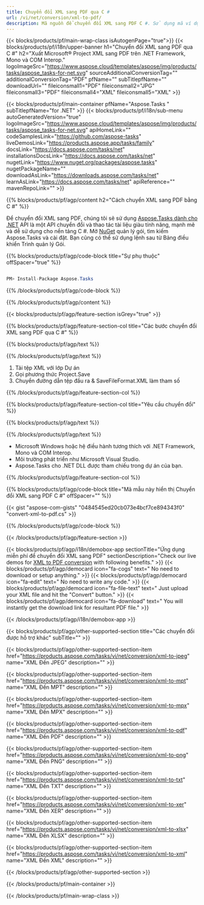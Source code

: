 ```yaml
---
title: Chuyển đổi XML sang PDF qua C # 
url: /vi/net/conversion/xml-to-pdf/ 
description: Mã nguồn để chuyển đổi XML sang PDF C #. Sử dụng mã ví dụ API cho hàng loạt tệp XML sang chuyển đổi PDF trong VB.NET Asp.NET hoặc bất kỳ ứng dụng dựa trên .NET nào.
---
```


{{< blocks/products/pf/main-wrap-class isAutogenPage="true">}}
{{< blocks/products/pf/i18n/upper-banner h1="Chuyển đổi XML sang PDF qua C #" h2="Xuất Microsoft® Project XML sang PDF trên .NET Framework, Mono và COM Interop." logoImageSrc="https://www.aspose.cloud/templates/aspose/img/products/tasks/aspose_tasks-for-net.svg" sourceAdditionalConversionTag="" additionalConversionTag="PDF" pfName="" subTitlepfName="" downloadUrl="" fileiconsmall1="PDF" fileiconsmall2="JPG" fileiconsmall3="PDF" fileiconsmall4="XML" fileiconsmall5="XML" >}}

{{< blocks/products/pf/main-container pfName="Aspose.Tasks " subTitlepfName="for .NET" >}}
{{< blocks/products/pf/i18n/sub-menu autoGeneratedVersion="true" logoImageSrc="https://www.aspose.cloud/templates/aspose/img/products/tasks/aspose_tasks-for-net.svg" apiHomeLink="" codeSamplesLink="https://github.com/aspose-tasks" liveDemosLink="https://products.aspose.app/tasks/family" docsLink="https://docs.aspose.com/tasks/net" installationsDocsLink="https://docs.aspose.com/tasks/net" nugetLink="https://www.nuget.org/packages/aspose.tasks" nugetPackageName="" downloadAsLink="https://downloads.aspose.com/tasks/net" learnAsLink="https://docs.aspose.com/tasks/net" apiReference="" mavenRepoLink="" >}}

{{% blocks/products/pf/agp/content h2="Cách chuyển XML sang PDF bằng C #" %}}

Để chuyển đổi XML sang PDF, chúng tôi sẽ sử dụng
 [Aspose.Tasks dành cho .NET](https://products.aspose.com/tasks/net)
 API là một API chuyển đổi và thao tác tài liệu giàu tính năng, mạnh mẽ và dễ sử dụng cho nền tảng C #. Mở
 [NuGet](https://www.nuget.org/packages/aspose.tasks)
 quản lý gói, tìm kiếm
 Aspose.Tasks
 và cài đặt. Bạn cũng có thể sử dụng lệnh sau từ Bảng điều khiển Trình quản lý Gói.

{{% blocks/products/pf/agp/code-block title="Sự phụ thuộc" offSpacer="true" %}}

```cs

PM> Install-Package Aspose.Tasks

```

{{% /blocks/products/pf/agp/code-block %}}

{{% /blocks/products/pf/agp/content %}}

{{< blocks/products/pf/agp/feature-section isGrey="true" >}}

{{% blocks/products/pf/agp/feature-section-col title="Các bước chuyển đổi XML sang PDF qua C #" %}}

{{% blocks/products/pf/agp/text %}}

{{% /blocks/products/pf/agp/text %}}

1. Tải tệp XML với lớp Dự án
1. Gọi phương thức Project.Save
1. Chuyển đường dẫn tệp đầu ra & SaveFileFormat.XML làm tham số

{{% /blocks/products/pf/agp/feature-section-col %}}

{{% blocks/products/pf/agp/feature-section-col title="Yêu cầu chuyển đổi" %}}

{{% blocks/products/pf/agp/text %}}

{{% /blocks/products/pf/agp/text %}}

- Microsoft Windows hoặc hệ điều hành tương thích với .NET Framework, Mono và COM Interop.
- Môi trường phát triển như Microsoft Visual Studio.
- Aspose.Tasks cho .NET DLL được tham chiếu trong dự án của bạn.

{{% /blocks/products/pf/agp/feature-section-col %}}

{{% blocks/products/pf/agp/code-block title="Mã mẫu này hiển thị Chuyển đổi XML sang PDF C #" offSpacer="" %}}

{{< gist "aspose-com-gists" "0484545ed20cb073e4bcf7ce894343f0" "convert-xml-to-pdf.cs" >}}

{{% /blocks/products/pf/agp/code-block %}}

{{< /blocks/products/pf/agp/feature-section >}}

<!-- aboutfile Starts -->

{{< blocks/products/pf/agp/i18n/demobox-app sectionTitle="Ứng dụng miễn phí để chuyển đổi XML sang PDF" sectionDescription="Check our live demos for [XML to PDF conversion](https://products.aspose.app/tasks/conversion/xml-to-pdf) with following benefits." >}}
        {{< blocks/products/pf/agp/democard icon="fa-cogs" text=" No need to download or setup anything." >}}
        {{< blocks/products/pf/agp/democard icon="fa-edit" text=" No need to write any code." >}}
        {{< blocks/products/pf/agp/democard icon="fa-file-text" text=" Just upload your XML file and hit the \"Convert\" button." >}}
        {{< blocks/products/pf/agp/democard icon="fa-download" text=" You will instantly get the download link for resultant PDF file." >}}

{{< /blocks/products/pf/agp/i18n/demobox-app >}}

<!-- aboutfile Ends -->

{{< blocks/products/pf/agp/other-supported-section title="Các chuyển đổi được hỗ trợ khác" subTitle="" >}}

{{< blocks/products/pf/agp/other-supported-section-item href="https://products.aspose.com/tasks/vi/net/conversion/xml-to-jpeg" name="XML Đến JPEG" description="" >}}

{{< blocks/products/pf/agp/other-supported-section-item href="https://products.aspose.com/tasks/vi/net/conversion/xml-to-mpt" name="XML Đến MPT" description="" >}}

{{< blocks/products/pf/agp/other-supported-section-item href="https://products.aspose.com/tasks/vi/net/conversion/xml-to-mpx" name="XML Đến MPX" description="" >}}

{{< blocks/products/pf/agp/other-supported-section-item href="https://products.aspose.com/tasks/vi/net/conversion/xml-to-pdf" name="XML Đến PDF" description="" >}}

{{< blocks/products/pf/agp/other-supported-section-item href="https://products.aspose.com/tasks/vi/net/conversion/xml-to-png" name="XML Đến PNG" description="" >}}

{{< blocks/products/pf/agp/other-supported-section-item href="https://products.aspose.com/tasks/vi/net/conversion/xml-to-txt" name="XML Đến TXT" description="" >}}

{{< blocks/products/pf/agp/other-supported-section-item href="https://products.aspose.com/tasks/vi/net/conversion/xml-to-xer" name="XML Đến XER" description="" >}}

{{< blocks/products/pf/agp/other-supported-section-item href="https://products.aspose.com/tasks/vi/net/conversion/xml-to-xlsx" name="XML Đến XLSX" description="" >}}

{{< blocks/products/pf/agp/other-supported-section-item href="https://products.aspose.com/tasks/vi/net/conversion/xml-to-xml" name="XML Đến XML" description="" >}}



{{< /blocks/products/pf/agp/other-supported-section >}}

{{< /blocks/products/pf/main-container >}}
    
{{< /blocks/products/pf/main-wrap-class >}}